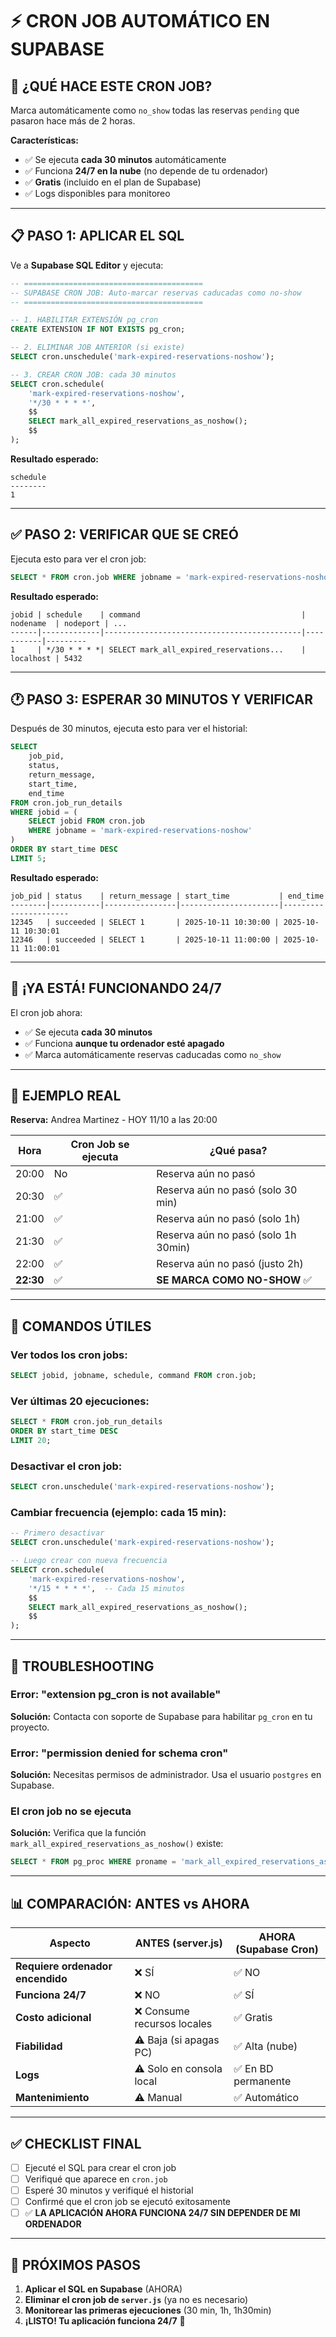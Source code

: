 # ⚡ CRON JOB AUTOMÁTICO EN SUPABASE

## 🎯 **¿QUÉ HACE ESTE CRON JOB?**

Marca automáticamente como `no_show` todas las reservas `pending` que pasaron hace más de 2 horas.

**Características:**
- ✅ Se ejecuta **cada 30 minutos** automáticamente
- ✅ Funciona **24/7 en la nube** (no depende de tu ordenador)
- ✅ **Gratis** (incluido en el plan de Supabase)
- ✅ Logs disponibles para monitoreo

---

## 📋 **PASO 1: APLICAR EL SQL**

Ve a **Supabase SQL Editor** y ejecuta:

```sql
-- ========================================
-- SUPABASE CRON JOB: Auto-marcar reservas caducadas como no-show
-- ========================================

-- 1. HABILITAR EXTENSIÓN pg_cron
CREATE EXTENSION IF NOT EXISTS pg_cron;

-- 2. ELIMINAR JOB ANTERIOR (si existe)
SELECT cron.unschedule('mark-expired-reservations-noshow');

-- 3. CREAR CRON JOB: cada 30 minutos
SELECT cron.schedule(
    'mark-expired-reservations-noshow',
    '*/30 * * * *',
    $$
    SELECT mark_all_expired_reservations_as_noshow();
    $$
);
```

**Resultado esperado:**
```
schedule
--------
1
```

---

## ✅ **PASO 2: VERIFICAR QUE SE CREÓ**

Ejecuta esto para ver el cron job:

```sql
SELECT * FROM cron.job WHERE jobname = 'mark-expired-reservations-noshow';
```

**Resultado esperado:**
```
jobid | schedule    | command                                    | nodename  | nodeport | ...
------|-------------|--------------------------------------------|-----------|---------
1     | */30 * * * *| SELECT mark_all_expired_reservations...    | localhost | 5432
```

---

## 🕐 **PASO 3: ESPERAR 30 MINUTOS Y VERIFICAR**

Después de 30 minutos, ejecuta esto para ver el historial:

```sql
SELECT 
    job_pid,
    status,
    return_message,
    start_time,
    end_time
FROM cron.job_run_details 
WHERE jobid = (
    SELECT jobid FROM cron.job 
    WHERE jobname = 'mark-expired-reservations-noshow'
)
ORDER BY start_time DESC 
LIMIT 5;
```

**Resultado esperado:**
```
job_pid | status    | return_message | start_time           | end_time
--------|-----------|----------------|----------------------|----------------------
12345   | succeeded | SELECT 1       | 2025-10-11 10:30:00 | 2025-10-11 10:30:01
12346   | succeeded | SELECT 1       | 2025-10-11 11:00:00 | 2025-10-11 11:00:01
```

---

## 🎉 **¡YA ESTÁ! FUNCIONANDO 24/7**

El cron job ahora:
- ✅ Se ejecuta **cada 30 minutos**
- ✅ Funciona **aunque tu ordenador esté apagado**
- ✅ Marca automáticamente reservas caducadas como `no_show`

---

## 📅 **EJEMPLO REAL**

**Reserva:** Andrea Martinez - HOY 11/10 a las 20:00

| Hora | Cron Job se ejecuta | ¿Qué pasa? |
|------|---------------------|------------|
| 20:00 | No | Reserva aún no pasó |
| 20:30 | ✅ | Reserva aún no pasó (solo 30 min) |
| 21:00 | ✅ | Reserva aún no pasó (solo 1h) |
| 21:30 | ✅ | Reserva aún no pasó (solo 1h 30min) |
| 22:00 | ✅ | Reserva aún no pasó (justo 2h) |
| **22:30** | ✅ | **SE MARCA COMO NO-SHOW** ✅ |

---

## 🔧 **COMANDOS ÚTILES**

### Ver todos los cron jobs:
```sql
SELECT jobid, jobname, schedule, command FROM cron.job;
```

### Ver últimas 20 ejecuciones:
```sql
SELECT * FROM cron.job_run_details 
ORDER BY start_time DESC 
LIMIT 20;
```

### Desactivar el cron job:
```sql
SELECT cron.unschedule('mark-expired-reservations-noshow');
```

### Cambiar frecuencia (ejemplo: cada 15 min):
```sql
-- Primero desactivar
SELECT cron.unschedule('mark-expired-reservations-noshow');

-- Luego crear con nueva frecuencia
SELECT cron.schedule(
    'mark-expired-reservations-noshow',
    '*/15 * * * *',  -- Cada 15 minutos
    $$
    SELECT mark_all_expired_reservations_as_noshow();
    $$
);
```

---

## 🚨 **TROUBLESHOOTING**

### Error: "extension pg_cron is not available"
**Solución:** Contacta con soporte de Supabase para habilitar `pg_cron` en tu proyecto.

### Error: "permission denied for schema cron"
**Solución:** Necesitas permisos de administrador. Usa el usuario `postgres` en Supabase.

### El cron job no se ejecuta
**Solución:** Verifica que la función `mark_all_expired_reservations_as_noshow()` existe:
```sql
SELECT * FROM pg_proc WHERE proname = 'mark_all_expired_reservations_as_noshow';
```

---

## 📊 **COMPARACIÓN: ANTES vs AHORA**

| Aspecto | ANTES (server.js) | AHORA (Supabase Cron) |
|---------|-------------------|----------------------|
| **Requiere ordenador encendido** | ❌ SÍ | ✅ NO |
| **Funciona 24/7** | ❌ NO | ✅ SÍ |
| **Costo adicional** | ❌ Consume recursos locales | ✅ Gratis |
| **Fiabilidad** | ⚠️ Baja (si apagas PC) | ✅ Alta (nube) |
| **Logs** | ⚠️ Solo en consola local | ✅ En BD permanente |
| **Mantenimiento** | ⚠️ Manual | ✅ Automático |

---

## ✅ **CHECKLIST FINAL**

- [ ] Ejecuté el SQL para crear el cron job
- [ ] Verifiqué que aparece en `cron.job`
- [ ] Esperé 30 minutos y verifiqué el historial
- [ ] Confirmé que el cron job se ejecutó exitosamente
- [ ] ✅ **LA APLICACIÓN AHORA FUNCIONA 24/7 SIN DEPENDER DE MI ORDENADOR**

---

## 🎯 **PRÓXIMOS PASOS**

1. **Aplicar el SQL en Supabase** (AHORA)
2. **Eliminar el cron job de `server.js`** (ya no es necesario)
3. **Monitorear las primeras ejecuciones** (30 min, 1h, 1h30min)
4. **¡LISTO! Tu aplicación funciona 24/7** 🚀


